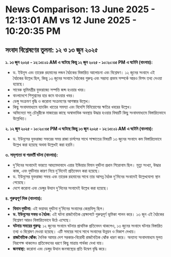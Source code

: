 # News Comparison: 13 June 2025 - 12:13:01 AM vs 12 June 2025 - 10:20:35 PM

## সংবাদ বিশ্লেষণের তুলনা: ১২ ও ১৩ জুন ২০২৫

**১. ১৩ জুন ২০২৫ - ১২:১৩:০১ AM এ ঘটেছে কিন্তু ১২ জুন ২০২৫ - ১০:২০:৩৫ PM এ ঘটেনি (বাংলায়):**

* ড. ইউনূস এবং তারেক রহমানের লন্ডন বৈঠকের বিস্তারিত আলোচনা এবং বিশ্লেষণ।  ১২ জুনের সংবাদে এই বৈঠকের উল্লেখ ছিল, কিন্তু ১৩ জুনের সংবাদে  বৈঠকের গুরুত্ব এবং  সম্ভাব্য প্রভাব  সম্পর্কে আরও বিশদ তথ্য দেওয়া হয়েছে।
* সাবেক ভূমিমন্ত্রীর যুক্তরাজ্যে সম্পত্তি জব্দ হওয়ার খবর।
* বাংলাদেশে শিশুশ্রমের হার কমে যাওয়ার খবর।
* ডেঙ্গু সংক্রমণ বৃদ্ধি ও করোনা সংক্রমণের আশঙ্কার উল্লেখ।
* কিছু সংবাদমাধ্যমে ব্যাংকিং খাতের সমস্যা এবং বিদেশি বিনিয়োগের ক্ষতির খবরের  উল্লেখ।
* অভিনেতা সমু চৌধুরীকে মাজারের কাছে অস্বাভাবিক অবস্থায় উদ্ধার হওয়ার  বিষয়টি কিছু সংবাদমাধ্যমে  বিস্তারিতভাবে  উল্লেখিত।

**২. ১২ জুন ২০২৫ - ১০:২০:৩৫ PM এ ঘটেছে কিন্তু ১৩ জুন ২০২৫ - ১২:১৩:০১ AM এ ঘটেনি (বাংলায়):**

* ড. ইউনূসের যুক্তরাজ্য সফরের সময় রাজা চার্লসের সাথে  সাক্ষাতের বিষয়টি  ১৩ জুনের সংবাদে  কম  বিস্তারিতভাবে উল্লেখ করা হয়েছে অথবা উল্লেখই করা হয়নি।


**৩.  সাদৃশ্যতা বা পরবর্তী ঘটনা (বাংলায়):**

* দু'দিনের সংবাদেই ভারতে আহমেদাবাদে  এয়ার ইন্ডিয়ার বিমান দুর্ঘটনা  প্রধান শিরোনাম ছিল।  মৃত্যু সংখ্যা,  উদ্ধার কাজ, এবং  দুর্ঘটনার  কারণ  নিয়ে  দু'দিনেই  প্রতিবেদন করা হয়েছে।
* ড. ইউনূসের যুক্তরাজ্য সফর এবং তারেক রহমানের সাথে  তার  আসন্ন বৈঠক  দু'দিনের সংবাদেই  উল্লেখযোগ্য  স্থান পেয়েছে।
* দেশে করোনা এবং ডেঙ্গুর  উত্থান  দু'দিনের সংবাদেই  উল্লেখ  করা হয়েছে।


**৪.  গুরুত্বপূর্ণ দিক (বাংলায়):**

* **বিমান দুর্ঘটনা:**  এই ভয়াবহ দুর্ঘটনা  দু'দিনের  সংবাদের  কেন্দ্রবিন্দু  ছিল।
* **ড. ইউনূসের সফর ও বৈঠক:**  এই ঘটনা  রাজনৈতিক  প্রেক্ষাপটে  গুরুত্বপূর্ণ  ভূমিকা  পালন  করে। ১৩ জুন  এই বৈঠকের  বিশ্লেষণ  আরও  বিস্তারিতভাবে  উঠে  এসেছে।
* **ঘটনায়  সময়ের  গুরুত্ব:** ১২ জুনের  সংবাদে  ঘটনার  প্রাথমিক  প্রতিবেদন  থাকলেও, ১৩ জুনের  সংবাদে  ঘটনার  বিস্তারিত  তথ্য  ও  বিশ্লেষণ  দেওয়া  হয়েছে।  এটি  সময়ের  সাথে  সাথে  সংবাদের  উন্নয়ন  ও  বিকাশ  দেখায়।
* **রাজনৈতিক  ঝোঁক:**  দৈনিক আমার দেশ  সরকার-বিরোধী  রাজনৈতিক  ঝোঁক  ধারণ  করে।  অন্যান্য  সংবাদমাধ্যম  মূলত  নিরপেক্ষ  থাকলেও  প্রতিবেদনের  ধরণে  কিছু  মাত্রায়  পার্থক্য  দেখা  যায়।
* **জনস্বাস্থ্য:**  করোনা  এবং  ডেঙ্গুর  উত্থান  জনস্বাস্থ্যের  প্রতি  উদ্বেগ  বৃদ্ধি  করে।


